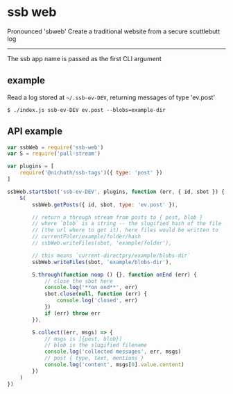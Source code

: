 # ssb web

Pronounced 'sbweb'
Create a traditional website from a secure scuttlebutt log

---------------------------------------

The ssb app name is passed as the first CLI argument

## example
Read a log stored at `~/.ssb-ev-DEV`, returning messages of type 'ev.post'
```
$ ./index.js ssb-ev-DEV ev.post --blobs=example-dir
```

## API example
```js
var ssbWeb = require('ssb-web')
var S = require('pull-stream')

var plugins = [
    require('@nichoth/ssb-tags')({ type: 'post' })
]

ssbWeb.startSbot('ssb-ev-DEV', plugins, function (err, { id, sbot }) {
    S(
        ssbWeb.getPosts({ id, sbot, type: 'ev.post' }),

        // return a through stream from posts to { post, blob }
        // where `blob` is a string -- the slugified hash of the file
        // (the url where to get it). here files would be written to
        // currentFoler/example/folder/hash
        // ssbWeb.writeFiles(sbot, 'example/folder'),

        // this means `current-directpry/example/blobs-dir`
        ssbWeb.writeFiles(sbot, 'example/blobs-dir'),

        S.through(function noop () {}, function onEnd (err) {
            // close the sbot here
            console.log('**on end**', err)
            sbot.close(null, function (err) {
                console.log('closed', err)
            })
            if (err) throw err
        }),

        S.collect((err, msgs) => {
            // msgs is [{post, blob}]
            // blob is the slugified filename
            console.log('collected messages', err, msgs)
            // post { type, text, mentions }
            console.log('content', msgs[0].value.content)
        })
    )
})
```

